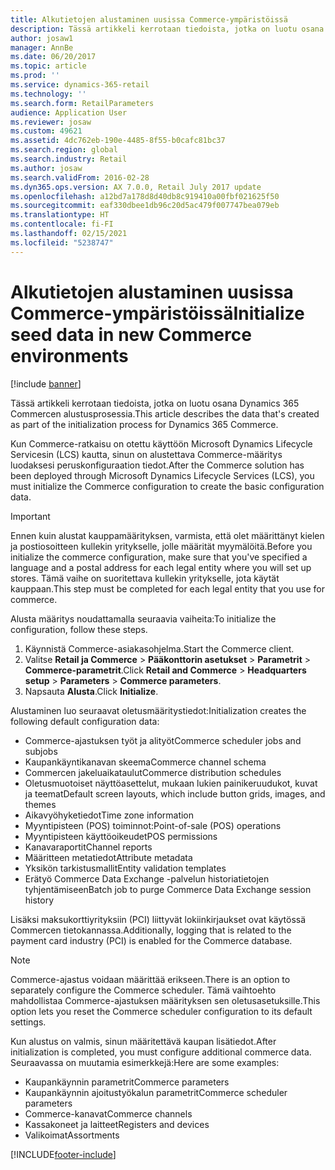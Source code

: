 ```yaml
---
title: Alkutietojen alustaminen uusissa Commerce-ympäristöissä
description: Tässä artikkeli kerrotaan tiedoista, jotka on luotu osana Dynamics 365 Commercen alustusprosessia.
author: josaw1
manager: AnnBe
ms.date: 06/20/2017
ms.topic: article
ms.prod: ''
ms.service: dynamics-365-retail
ms.technology: ''
ms.search.form: RetailParameters
audience: Application User
ms.reviewer: josaw
ms.custom: 49621
ms.assetid: 4dc762eb-190e-4485-8f55-b0cafc81bc37
ms.search.region: global
ms.search.industry: Retail
ms.author: josaw
ms.search.validFrom: 2016-02-28
ms.dyn365.ops.version: AX 7.0.0, Retail July 2017 update
ms.openlocfilehash: a12bd7a178d8d40db8c919410a00fbf021625f50
ms.sourcegitcommit: eaf330dbee1db96c20d5ac479f007747bea079eb
ms.translationtype: HT
ms.contentlocale: fi-FI
ms.lasthandoff: 02/15/2021
ms.locfileid: "5238747"
---
```

# <a name="initialize-seed-data-in-new-commerce-environments"></a><span data-ttu-id="faaf2-103">Alkutietojen alustaminen uusissa Commerce-ympäristöissä</span><span class="sxs-lookup"><span data-stu-id="faaf2-103">Initialize seed data in new Commerce environments</span></span>

[!include [banner](includes/banner.md)]

<span data-ttu-id="faaf2-104">Tässä artikkeli kerrotaan tiedoista, jotka on luotu osana Dynamics 365 Commercen alustusprosessia.</span><span class="sxs-lookup"><span data-stu-id="faaf2-104">This article describes the data that's created as part of the initialization process for Dynamics 365 Commerce.</span></span>

<span data-ttu-id="faaf2-105">Kun Commerce-ratkaisu on otettu käyttöön Microsoft Dynamics Lifecycle Servicesin (LCS) kautta, sinun on alustettava Commerce-määritys luodaksesi peruskonfiguraation tiedot.</span><span class="sxs-lookup"><span data-stu-id="faaf2-105">After the Commerce solution has been deployed through Microsoft Dynamics Lifecycle Services (LCS), you must initialize the Commerce configuration to create the basic configuration data.</span></span>

> [!IMPORTANT]
> <span data-ttu-id="faaf2-106">Ennen kuin alustat kauppamäärityksen, varmista, että olet määrittänyt kielen ja postiosoitteen kullekin yritykselle, jolle määrität myymälöitä.</span><span class="sxs-lookup"><span data-stu-id="faaf2-106">Before you initialize the commerce configuration, make sure that you've specified a language and a postal address for each legal entity where you will set up stores.</span></span> <span data-ttu-id="faaf2-107">Tämä vaihe on suoritettava kullekin yritykselle, jota käytät kauppaan.</span><span class="sxs-lookup"><span data-stu-id="faaf2-107">This step must be completed for each legal entity that you use for commerce.</span></span>

<span data-ttu-id="faaf2-108">Alusta määritys noudattamalla seuraavia vaiheita:</span><span class="sxs-lookup"><span data-stu-id="faaf2-108">To initialize the configuration, follow these steps.</span></span>

1. <span data-ttu-id="faaf2-109">Käynnistä Commerce-asiakasohjelma.</span><span class="sxs-lookup"><span data-stu-id="faaf2-109">Start the Commerce client.</span></span>
2. <span data-ttu-id="faaf2-110">Valitse **Retail ja Commerce** &gt; **Pääkonttorin asetukset** &gt; **Parametrit** &gt; **Commerce-parametrit**.</span><span class="sxs-lookup"><span data-stu-id="faaf2-110">Click **Retail and Commerce** &gt; **Headquarters setup** &gt; **Parameters** &gt; **Commerce parameters**.</span></span>
3. <span data-ttu-id="faaf2-111">Napsauta **Alusta**.</span><span class="sxs-lookup"><span data-stu-id="faaf2-111">Click **Initialize**.</span></span>

<span data-ttu-id="faaf2-112">Alustaminen luo seuraavat oletusmääritystiedot:</span><span class="sxs-lookup"><span data-stu-id="faaf2-112">Initialization creates the following default configuration data:</span></span>

- <span data-ttu-id="faaf2-113">Commerce-ajastuksen työt ja alityöt</span><span class="sxs-lookup"><span data-stu-id="faaf2-113">Commerce scheduler jobs and subjobs</span></span>
- <span data-ttu-id="faaf2-114">Kaupankäyntikanavan skeema</span><span class="sxs-lookup"><span data-stu-id="faaf2-114">Commerce channel schema</span></span>
- <span data-ttu-id="faaf2-115">Commercen jakeluaikataulut</span><span class="sxs-lookup"><span data-stu-id="faaf2-115">Commerce distribution schedules</span></span>
- <span data-ttu-id="faaf2-116">Oletusmuotoiset näyttöasettelut, mukaan lukien painikeruudukot, kuvat ja teemat</span><span class="sxs-lookup"><span data-stu-id="faaf2-116">Default screen layouts, which include button grids, images, and themes</span></span>
- <span data-ttu-id="faaf2-117">Aikavyöhyketiedot</span><span class="sxs-lookup"><span data-stu-id="faaf2-117">Time zone information</span></span>
- <span data-ttu-id="faaf2-118">Myyntipisteen (POS) toiminnot:</span><span class="sxs-lookup"><span data-stu-id="faaf2-118">Point-of-sale (POS) operations</span></span>
- <span data-ttu-id="faaf2-119">Myyntipisteen käyttöoikeudet</span><span class="sxs-lookup"><span data-stu-id="faaf2-119">POS permissions</span></span>
- <span data-ttu-id="faaf2-120">Kanavaraportit</span><span class="sxs-lookup"><span data-stu-id="faaf2-120">Channel reports</span></span>
- <span data-ttu-id="faaf2-121">Määritteen metatiedot</span><span class="sxs-lookup"><span data-stu-id="faaf2-121">Attribute metadata</span></span>
- <span data-ttu-id="faaf2-122">Yksikön tarkistusmallit</span><span class="sxs-lookup"><span data-stu-id="faaf2-122">Entity validation templates</span></span>
- <span data-ttu-id="faaf2-123">Erätyö Commerce Data Exchange -palvelun historiatietojen tyhjentämiseen</span><span class="sxs-lookup"><span data-stu-id="faaf2-123">Batch job to purge Commerce Data Exchange session history</span></span>

<span data-ttu-id="faaf2-124">Lisäksi maksukorttiyrityksiin (PCI) liittyvät lokiinkirjaukset ovat käytössä Commercen tietokannassa.</span><span class="sxs-lookup"><span data-stu-id="faaf2-124">Additionally, logging that is related to the payment card industry (PCI) is enabled for the Commerce database.</span></span>

> [!NOTE]
> <span data-ttu-id="faaf2-125">Commerce-ajastus voidaan määrittää erikseen.</span><span class="sxs-lookup"><span data-stu-id="faaf2-125">There is an option to separately configure the Commerce scheduler.</span></span> <span data-ttu-id="faaf2-126">Tämä vaihtoehto mahdollistaa Commerce-ajastuksen määrityksen sen oletusasetuksille.</span><span class="sxs-lookup"><span data-stu-id="faaf2-126">This option lets you reset the Commerce scheduler configuration to its default settings.</span></span>

<span data-ttu-id="faaf2-127">Kun alustus on valmis, sinun määritettävä kaupan lisätiedot.</span><span class="sxs-lookup"><span data-stu-id="faaf2-127">After initialization is completed, you must configure additional commerce data.</span></span> <span data-ttu-id="faaf2-128">Seuraavassa on muutamia esimerkkejä:</span><span class="sxs-lookup"><span data-stu-id="faaf2-128">Here are some examples:</span></span>

- <span data-ttu-id="faaf2-129">Kaupankäynnin parametrit</span><span class="sxs-lookup"><span data-stu-id="faaf2-129">Commerce parameters</span></span>
- <span data-ttu-id="faaf2-130">Kaupankäynnin ajoitustyökalun parametrit</span><span class="sxs-lookup"><span data-stu-id="faaf2-130">Commerce scheduler parameters</span></span>
- <span data-ttu-id="faaf2-131">Commerce-kanavat</span><span class="sxs-lookup"><span data-stu-id="faaf2-131">Commerce channels</span></span>
- <span data-ttu-id="faaf2-132">Kassakoneet ja laitteet</span><span class="sxs-lookup"><span data-stu-id="faaf2-132">Registers and devices</span></span>
- <span data-ttu-id="faaf2-133">Valikoimat</span><span class="sxs-lookup"><span data-stu-id="faaf2-133">Assortments</span></span>


[!INCLUDE[footer-include](../includes/footer-banner.md)]